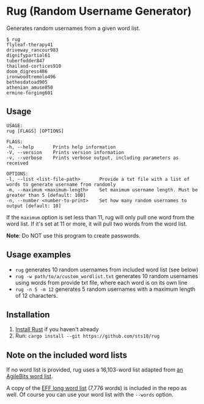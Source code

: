 # Rug (Random Username Generator)

Generates random usernames from a given word list.

```text
$ rug
flyleaf-therapy41
driveway_rancour983
dignifypartial61
tuberfodder847
thailand-cortices910
doom_digress486
ironwoodtremolo496
bethesdatoad905
athenian_amuse850
ermine-forging601
```

## Usage

```text
USAGE:                                                                   
rug [FLAGS] [OPTIONS]                                                
                                                                     
FLAGS:                                                                   
-h, --help       Prints help information                             
-V, --version    Prints version information                          
-v, --verbose    Prints verbose output, including parameters as received                                                                      
                                                                     
OPTIONS:                                                                 
-l, --list <list-file-path>       Provide a txt file with a list of words to generate username from randomly                                  
-m, --maximum <maximum-length>    Set maximum username length. Must be greater than 5 [default: 100]                                          
-n, --number <number-to-print>    Set how many random usernames to output [default: 10]   
```

If the `maximum` option is set less than 11, rug will only pull one word from the word list. If it's set at 11 or more, it will pull two words from the word list.

**Note**: Do NOT use this program to create passwords. 

## Usage examples

- `rug` generates 10 random usernames from included word list (see below)
- `rug -w path/to/a/custom_wordlist.txt` generates 10 random usernames using words from provide txt file, where each word is on its own line
- `rug -n 5 -m 12` generates 5 random usernames with a maximum length of 12 characters.

## Installation

1. [Install Rust](https://www.rust-lang.org/tools/install) if you haven't already
2. Run: `cargo install --git https://github.com/sts10/rug`

## Note on the included word lists

If no word list is provided, rug uses a 16,103-word list adapted from [an AgileBits word list](https://github.com/agilebits/crackme/blob/master/doc/AgileWords.txt). 

A copy of the [EFF long word list](https://www.eff.org/files/2016/07/18/eff_large_wordlist.txt) (7,776 words) is included in the repo as well. Of course you can use your word list with the `--words` option.
